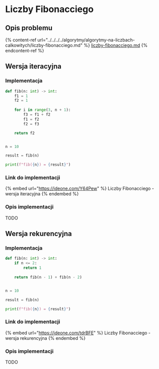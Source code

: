 # Liczby Fibonacciego

## Opis problemu

{% content-ref url="../../../../algorytmy/algorytmy-na-liczbach-calkowitych/liczby-fibonacciego.md" %}
[liczby-fibonacciego.md](../../../../algorytmy/algorytmy-na-liczbach-calkowitych/liczby-fibonacciego.md)
{% endcontent-ref %}

## Wersja iteracyjna

### Implementacja

```python
def fib(n: int) -> int:
    f1 = 1
    f2 = 1
    
    for i in range(3, n + 1):
        f3 = f1 + f2
        f1 = f2
        f2 = f3

    return f2


n = 10

result = fib(n)

print(f"fib({n}) = {result}")
```

### Link do implementacji

{% embed url="https://ideone.com/Y64Pew" %}
Liczby Fibonacciego - wersja iteracyjna
{% endembed %}

### Opis implementacji

TODO

## Wersja rekurencyjna

### Implementacja

```python
def fib(n: int) -> int:
    if n <= 2:
        return 1
        
    return fib(n - 1) + fib(n - 2)


n = 10

result = fib(n)

print(f"fib({n}) = {result}")
```

### Link do implementacji

{% embed url="https://ideone.com/tdrBFE" %}
Liczby Fibonacciego - wersja rekurencyjna
{% endembed %}

### Opis implementacji

TODO

